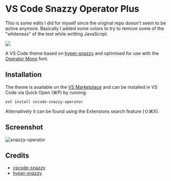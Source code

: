 # VS Code Snazzy Operator Plus

This is some edits I did for myself since the original repo doesn't seem to be active anymore. Basically I added some colors to try to remove some of the "whiteness" of the text while writting JavaScript.

[![](http://vsmarketplacebadge.apphb.com/version/aaronthomas.vscode-snazzy-operator.svg)](https://marketplace.visualstudio.com/items/aaronthomas.vscode-snazzy-operator)

A VS Code theme based on [hyper-snazzy](https://github.com/sindresorhus/hyper-snazzy) and optimised for use with the [Operator Mono](https://www.typography.com/fonts/operator/overview/) font.

## Installation

The theme is available on the [VS Marketplace](https://marketplace.visualstudio.com/items?itemName=aaronthomas.vscode-snazzy-operator) and can be installed in VS Code via Quick Open (⌘P) by running:

```
ext install vscode-snazzy-operator
```

Alternatively it can be found using the Extensions search feature (⇧⌘X).

## Screenshot
![snazzy-operator](https://raw.githubusercontent.com/aaronthomas/vscode-snazzy-operator/master/preview.png)

## Credits
* [vscode-snazzy](https://github.com/alexanderbast/vscode-snazzy)
* [hyper-snazzy](https://github.com/sindresorhus/hyper-snazzy)
